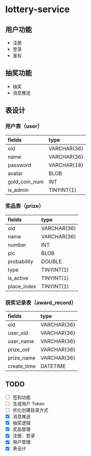 # lottery-service

## 用户功能

- 注册
- 登录
- 鉴权

## 抽奖功能

- 抽奖
- 消息推送

## 表设计

### 用户表（user）

| fields        | type        |
| :------------ | :---------- |
| oid           | VARCHAR(36) |
| name          | VARCHAR(36) |
| password      | VARCHAR(18) |
| avatar        | BLOB        |
| gold_coin_num | INT         |
| is_admin      | TINYINT(1)  |

### 奖品表（prize）

| fields      | type        |
| :---------- | :---------- |
| oid         | VARCHAR(36) |
| name        | VARCHAR(36) |
| number      | INT         |
| pic         | BLOB        |
| probability | DOUBLE      |
| type        | TINYINT(1)  |
| is_active   | TINYINT(1)  |
| place_index | TINYINT(1)  |

### 获奖记录表（award_record）

| fields      | type        |
| :---------- | :---------- |
| oid         | VARCHAR(36) |
| user_oid    | VARCHAR(36) |
| user_name   | VARCHAR(36) |
| prize_oid   | VARCHAR(36) |
| prize_name  | VARCHAR(36) |
| create_time | DATETIME    |

## TODO

- [ ] 签到功能
- [ ] 生成用户 Token
- [ ] 优化创建目录方式
- [x] 消息推送
- [x] 抽奖逻辑
- [x] 奖品管理
- [x] 注册、登录
- [x] 用户管理
- [x] 表设计
